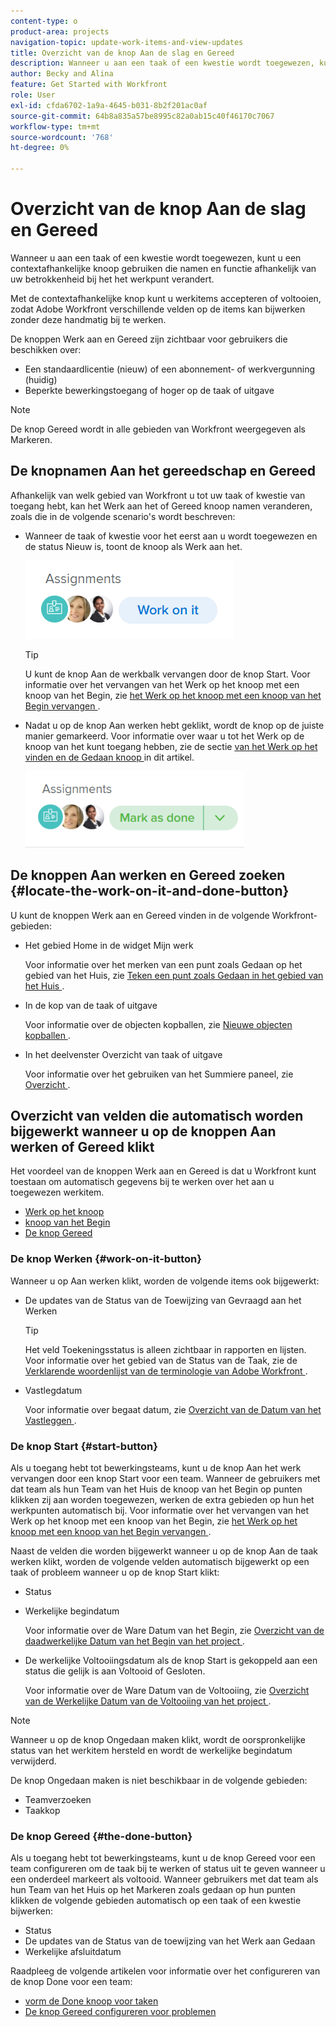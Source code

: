 ```yaml
---
content-type: o
product-area: projects
navigation-topic: update-work-items-and-view-updates
title: Overzicht van de knop Aan de slag en Gereed
description: Wanneer u aan een taak of een kwestie wordt toegewezen, kunt u een contextafhankelijke knoop gebruiken die namen en functie afhankelijk van uw betrokkenheid bij het het werkpunt verandert.
author: Becky and Alina
feature: Get Started with Workfront
role: User
exl-id: cfda6702-1a9a-4645-b031-8b2f201ac0af
source-git-commit: 64b8a835a57be8995c82a0ab15c40f46170c7067
workflow-type: tm+mt
source-wordcount: '768'
ht-degree: 0%

---
```


# Overzicht van de knop Aan de slag en Gereed

Wanneer u aan een taak of een kwestie wordt toegewezen, kunt u een contextafhankelijke knoop gebruiken die namen en functie afhankelijk van uw betrokkenheid bij het het werkpunt verandert.

Met de contextafhankelijke knop kunt u werkitems accepteren of voltooien, zodat Adobe Workfront verschillende velden op de items kan bijwerken zonder deze handmatig bij te werken.

De knoppen Werk aan en Gereed zijn zichtbaar voor gebruikers die beschikken over:

* Een standaardlicentie (nieuw) of een abonnement- of werkvergunning (huidig)
* Beperkte bewerkingstoegang of hoger op de taak of uitgave

>[!NOTE]
>
>De knop Gereed wordt in alle gebieden van Workfront weergegeven als Markeren.

## De knopnamen Aan het gereedschap en Gereed

Afhankelijk van welk gebied van Workfront u tot uw taak of kwestie van toegang hebt, kan het Werk aan het of Gereed knoop namen veranderen, zoals die in de volgende scenario&#39;s wordt beschreven:

* Wanneer de taak of kwestie voor het eerst aan u wordt toegewezen en de status Nieuw is, toont de knoop als Werk aan het.

  ![](assets/nwe-work-on-it-button.png)

  >[!TIP]
  >
  >U kunt de knop Aan de werkbalk vervangen door de knop Start. Voor informatie over het vervangen van het Werk op het knoop met een knoop van het Begin, zie [ het Werk op het knoop met een knoop van het Begin vervangen ](../../people-teams-and-groups/create-and-manage-teams/work-on-it-button-to-start-button.md).

* Nadat u op de knop Aan werken hebt geklikt, wordt de knop op de juiste manier gemarkeerd. Voor informatie over waar u tot het Werk op de knoop van het kunt toegang hebben, zie de sectie [ van het Werk op het vinden en de Gedaan knoop ](#locate-the-work-on-it-and-done-button) in dit artikel.

  ![](assets/nwe-mark-as-done-button-350x122.png)


<!--If you are not the only one assigned to the task or issue and you are accessing your work item from the My Work widget in the Home area, the button changes to Done with my part.

  ![](assets/home-left-done-with-my-part-button-350x184.png)-->

## De knoppen Aan werken en Gereed zoeken {#locate-the-work-on-it-and-done-button}

U kunt de knoppen Werk aan en Gereed vinden in de volgende Workfront-gebieden:

* Het gebied Home in de widget Mijn werk

  Voor informatie over het merken van een punt zoals Gedaan op het gebied van het Huis, zie [ Teken een punt zoals Gedaan in het gebied van het Huis ](../../workfront-basics/using-home/using-the-home-area/mark-item-done-in-home.md).

* In de kop van de taak of uitgave

  Voor informatie over de objecten kopballen, zie [ Nieuwe objecten kopballen ](../../workfront-basics/the-new-workfront-experience/new-object-headers.md).

* In het deelvenster Overzicht van taak of uitgave

  Voor informatie over het gebruiken van het Summiere paneel, zie [ Overzicht ](../../workfront-basics/the-new-workfront-experience/summary-overview.md).

## Overzicht van velden die automatisch worden bijgewerkt wanneer u op de knoppen Aan werken of Gereed klikt

Het voordeel van de knoppen Werk aan en Gereed is dat u Workfront kunt toestaan om automatisch gegevens bij te werken over het aan u toegewezen werkitem.

* [ Werk op het knoop ](#work-on-it-button)
* [ knoop van het Begin ](#start-button)
* [De knop Gereed](#the-done-button)

### De knop Werken {#work-on-it-button}

Wanneer u op Aan werken klikt, worden de volgende items ook bijgewerkt:

* De updates van de Status van de Toewijzing van Gevraagd aan het Werken

  >[!TIP]
  >
  >Het veld Toekeningsstatus is alleen zichtbaar in rapporten en lijsten. Voor informatie over het gebied van de Status van de Taak, zie de [ Verklarende woordenlijst van de terminologie van Adobe Workfront ](../../workfront-basics/navigate-workfront/workfront-navigation/workfront-terminology-glossary.md).

* Vastlegdatum

  Voor informatie over begaat datum, zie [ Overzicht van de Datum van het Vastleggen ](../../manage-work/projects/updating-work-in-a-project/overview-of-commit-dates.md).

### De knop Start {#start-button}

Als u toegang hebt tot bewerkingsteams, kunt u de knop Aan het werk vervangen door een knop Start voor een team. Wanneer de gebruikers met dat team als hun Team van het Huis de knoop van het Begin op punten klikken zij aan worden toegewezen, werken de extra gebieden op hun het werkpunten automatisch bij. Voor informatie over het vervangen van het Werk op het knoop met een knoop van het Begin, zie [ het Werk op het knoop met een knoop van het Begin vervangen ](../../people-teams-and-groups/create-and-manage-teams/work-on-it-button-to-start-button.md).

Naast de velden die worden bijgewerkt wanneer u op de knop Aan de taak werken klikt, worden de volgende velden automatisch bijgewerkt op een taak of probleem wanneer u op de knop Start klikt:

* Status
* Werkelijke begindatum

  Voor informatie over de Ware Datum van het Begin, zie [ Overzicht van de daadwerkelijke Datum van het Begin van het project ](../../manage-work/projects/planning-a-project/project-actual-start-date.md).

* De werkelijke Voltooiingsdatum als de knop Start is gekoppeld aan een status die gelijk is aan Voltooid of Gesloten.

  Voor informatie over de Ware Datum van de Voltooiing, zie [ Overzicht van de Werkelijke Datum van de Voltooiing van het project ](../../manage-work/projects/planning-a-project/project-actual-completion-date.md).

>[!NOTE]
>
>Wanneer u op de knop Ongedaan maken klikt, wordt de oorspronkelijke status van het werkitem hersteld en wordt de werkelijke begindatum verwijderd.
>
>De knop Ongedaan maken is niet beschikbaar in de volgende gebieden:
>
>* Teamverzoeken
>* Taakkop
>

### De knop Gereed {#the-done-button}

Als u toegang hebt tot bewerkingsteams, kunt u de knop Gereed voor een team configureren om de taak bij te werken of status uit te geven wanneer u een onderdeel markeert als voltooid. Wanneer gebruikers met dat team als hun Team van het Huis op het Markeren zoals gedaan op hun punten klikken de volgende gebieden automatisch op een taak of een kwestie bijwerken:

* Status
* De updates van de Status van de toewijzing van het Werk aan Gedaan
* Werkelijke afsluitdatum

Raadpleeg de volgende artikelen voor informatie over het configureren van de knop Done voor een team:

* [ vorm de Done knoop voor taken ](../../people-teams-and-groups/create-and-manage-teams/configure-the-done-button-for-tasks.md)
* [De knop Gereed configureren voor problemen](../../people-teams-and-groups/create-and-manage-teams/configure-the-done-button-for-issues.md)
